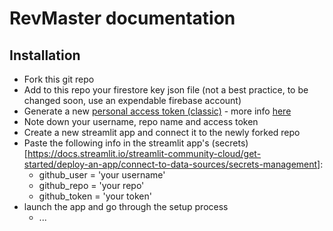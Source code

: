 # RevMaster documentation

## Installation
- Fork this git repo
- Add to this repo your firestore key json file (not a best practice, to be changed soon, use an expendable firebase account)
- Generate a new [personal access token (classic)](https://github.com/settings/tokens) - more info [here](https://docs.github.com/en/authentication/keeping-your-account-and-data-secure/creating-a-personal-access-token)
- Note down your username, repo name and access token 
- Create a new streamlit app and connect it to the newly forked repo
- Paste the following info in the streamlit app's (secrets)[https://docs.streamlit.io/streamlit-community-cloud/get-started/deploy-an-app/connect-to-data-sources/secrets-management]:
  - github_user = 'your username'
  - github_repo = 'your repo'
  - github_token = 'your token'
- launch the app and go through the setup process
  - ...
